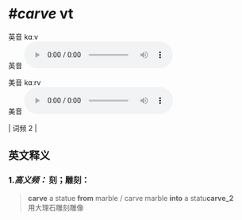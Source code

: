 # ***\#carve*** vt
英音 kɑːv  
英音
<audio src="./media/carve-B.aac" controls="controls"></audio>

美音 kɑːrv  
美音
<audio src="./media/carve.aac" controls="controls"></audio>



| 词频 2 |  

英文释义
---
### 1.*高义频：* **刻；雕刻：**  

 > **carve** a statue **from** marble / carve marble **into** a statu**carve_2**  
 > 用大理石雕刻雕像    


